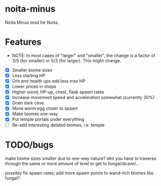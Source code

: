 # noita-minus
Noita Minus mod for Noita.

# Features

* NOTE: In most cases of "larger" and "smaller", the change is a factor of 3/5 (for smaller) or 5/3 (for larger). This might change.

- [x] Smaller biome sizes
- [x] Less starting HP
- [x] Orb and health ups add less max HP
- [x] Lower prices in shops
- [x] Higher wand, HP-up, chest, flask spawn rates
- [x] Increase movement speed and acceleration somewhat (currently 30%)
- [x] Drain dark cave
- [x] Move worm egg closer to spawn
- [x] Make biomes one-way
- [x] Put temple portals under everything
- [ ] Re-add interesting deleted biomes, i.e. temple

# TODO/bugs

make biome sizes smaller due to one-way nature? atm you have to traverse through the same or more amount of level to get to fungal/dcave/...

possibly fix spawn rates; add more spawn points to wand-rich biomes like fungal?